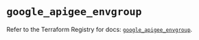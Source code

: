 # `google_apigee_envgroup`

Refer to the Terraform Registry for docs: [`google_apigee_envgroup`](https://registry.terraform.io/providers/hashicorp/google/5.22.0/docs/resources/apigee_envgroup).

